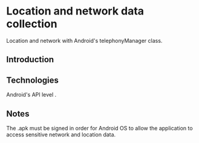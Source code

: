 # Location and network data collection
Location and network with Android's telephonyManager class.

## Introduction

## Technologies
Android's API level <N>.

## Notes
The .apk must be signed in order for Android OS to allow the application to access sensitive network and location data.
